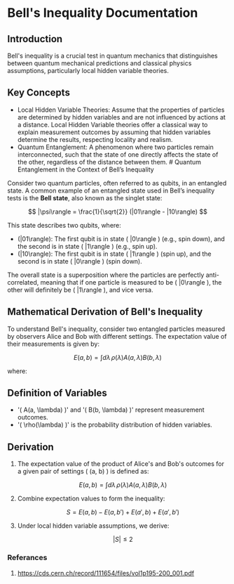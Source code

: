 # Bell's Inequality Documentation

## Introduction
Bell's inequality is a crucial test in quantum mechanics that distinguishes between quantum mechanical predictions and classical physics assumptions, particularly local hidden variable theories.

## Key Concepts
- Local Hidden Variable Theories: Assume that the properties of particles are determined by hidden variables and are not influenced by actions at a distance. Local Hidden Variable   theories offer a classical way to explain measurement outcomes by assuming that hidden variables determine the results, respecting locality and realism.
- Quantum Entanglement: A phenomenon where two particles remain interconnected, such that the state of one directly affects the state of the other, regardless of the distance between them. # Quantum Entanglement in the Context of Bell’s Inequality

Consider two quantum particles, often referred to as qubits, in an entangled state. A common example of an entangled state used in Bell’s inequality tests is the **Bell state**, also known as the singlet state:

$$
|\psi\rangle = \frac{1}{\sqrt{2}} (|01\rangle - |10\rangle)
$$

This state describes two qubits, where:
- \(|01\rangle\): The first qubit is in state \( |0\rangle \) (e.g., spin down), and the second is in state \( |1\rangle \) (e.g., spin up).
- \(|10\rangle\): The first qubit is in state \( |1\rangle \) (spin up), and the second is in state \( |0\rangle \) (spin down).

The overall state is a superposition where the particles are perfectly anti-correlated, meaning that if one particle is measured to be \( |0\rangle \), the other will definitely be \( |1\rangle \), and vice versa.

## Mathematical Derivation of Bell's Inequality

To understand Bell's inequality, consider two entangled particles measured by observers Alice and Bob with different settings. The expectation value of their measurements is given by:

$$ E(a, b) = \int d\lambda \, \rho(\lambda) A(a, \lambda) B(b, \lambda) $$

where:
## Definition of Variables
- '\( A(a, \lambda) \)' and '\( B(b, \lambda) \)' represent measurement outcomes.
- '\( \rho(\lambda) \)' is the probability distribution of hidden variables.

## Derivation

1. The expectation value of the product of Alice's and Bob's outcomes for a given pair of settings \( (a, b) \) is defined as:

   $$
   E(a, b) = \int d\lambda \, \rho(\lambda) A(a, \lambda) B(b, \lambda)
   $$

2. Combine expectation values to form the inequality:

   $$
   S = E(a, b) - E(a, b') + E(a', b) + E(a', b')
   $$

3. Under local hidden variable assumptions, we derive:

   $$
   |S| \leq 2
   $$

### Referances 
1. https://cds.cern.ch/record/111654/files/vol1p195-200_001.pdf
